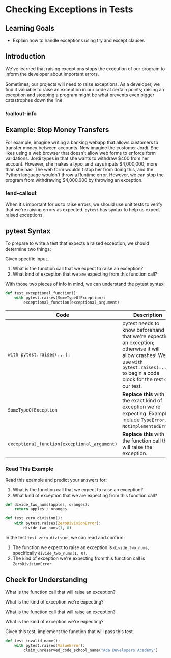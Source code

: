 # Checking Exceptions in Tests

## Learning Goals

- Explain how to handle exceptions using try and except clauses

## Introduction

We've learned that raising exceptions stops the execution of our program to inform the developer about important errors.

Sometimes, our projects will need to raise exceptions. As a developer, we find it valuable to raise an exception in our code at certain points; raising an exception and stopping a program might be what prevents even bigger catastrophes down the line.

### !callout-info

## Example: Stop Money Transfers
For example, imagine writing a banking webapp that allows customers to transfer money between accounts. Now imagine the customer Jordi. She likes using a web browser that doesn't allow web forms to enforce form validations. Jordi types in that she wants to withdraw $400 from her account. However, she makes a typo, and says inputs $4,000,000; more than she has! The web form wouldn't stop her from doing this, and the Python language wouldn't throw a Runtime error. However, we can stop the program from withdrawing $4,000,000 by throwing an exception.

### !end-callout

When it's important for us to raise errors, we should use unit tests to verify that we're raising errors as expected. `pytest` has syntax to help us expect raised exceptions.

## pytest Syntax

To prepare to write a test that expects a raised exception, we should determine two things:

Given specific input...

1. What is the function call that we expect to raise an exception?
1. What kind of exception that we are expecting from this function call?

With those two pieces of info in mind, we can understand the pytest syntax:

```python
def test_exceptional_function():
    with pytest.raises(SomeTypeOfException):
        exceptional_function(exceptional_argument)
```

| Code | Description |
| --- | --- |
`with pytest.raises(...):` | pytest needs to know beforehand that we're expecting an exception; otherwise it will allow crashes! We use `with pytest.raises(...):` to begin a code block for the rest of our test.
`SomeTypeOfException` | **Replace this** with the exact kind of exception we're expecting. Examples include `TypeError`, `NotImplementedError`.
`exceptional_function(exceptional_argument)` | **Replace this** with the function call that will raise the exception.

### Read This Example

Read this example and predict your answers for:

1. What is the function call that we expect to raise an exception?
1. What kind of exception that we are expecting from this function call?

```python
def divide_two_nums(apples, oranges):
    return apples / oranges

def test_zero_division():
    with pytest.raises(ZeroDivisionError):
        divide_two_nums(1, 0)
```

In the test `test_zero_division`, we can read and confirm:

1. The function we expect to raise an exception is `divide_two_nums`, specifically `divide_two_nums(1, 0)`.
1. The kind of exception we're expecting from this function call is `ZeroDivisionError`

## Check for Understanding

<!-- Reading code questions -->

What is the function call that will raise an exception?

What is the kind of exception we're expecting?

What is the function call that will raise an exception?

What is the kind of exception we're expecting?

Given this test, implement the function that will pass this test.

```python
def test_invalid_name():
    with pytest.raises(ValueError):
        claim_unreserved_code_school_name("Ada Developers Academy")
```

